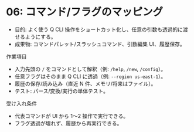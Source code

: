 # 06: コマンド/フラグのマッピング

- 目的: よく使う Q CLI 操作をショートカット化し、任意の引数も透過的に渡せるようにする。
- 成果物: コマンドパレット/スラッシュコマンド、引数編集 UI、履歴保存。

作業項目
- 入力先頭の `/` をコマンドとして解釈（例: `/help`, `/new`, `/config`）。
- 任意フラグはそのまま Q CLI に透過（例: `--region us-east-1`）。
- 履歴の保存/読み込み（直近 N 件、メモリ/将来はファイル）。
- テスト: パース/変換/実行の単体テスト。

受け入れ条件
- 代表コマンドが UI から 1〜2 操作で実行できる。
- フラグ透過が壊れず、履歴から再実行できる。
